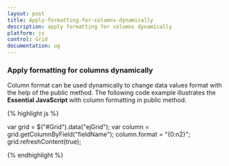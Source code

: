 ```yaml
---
layout: post
title: Apply-formatting-for-columns-dynamically
description: apply formatting for columns dynamically
platform: js
control: Grid
documentation: ug
---
```


### Apply formatting for columns dynamically

Column format can be used dynamically to change data values format with the help of the public method. The following code example illustrates the **Essential JavaScript** with column formatting in public method.

{% highlight js %}

var grid = $("#Grid").data("ejGrid");
var column = grid.getColumnByField("fieldName");
column.format = "{0:n2}";
grid.refreshContent(true);


{% endhighlight %}



